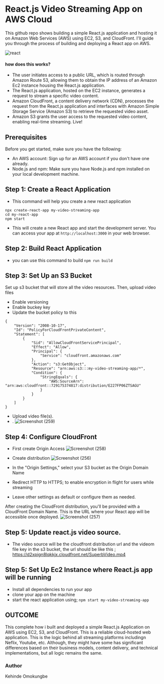 # React.js Video Streaming App on AWS Cloud

This github repo shows building a simple React.js application and hosting it on Amazon Web Services (AWS) using EC2, S3, and CloudFront. I'll guide you through the process of building and deploying a React app on AWS.

![react](https://github.com/OK-CodeClinic/Build_a_Video_Streaming_App_on_AWS_Cloud/assets/100064229/71745397-85af-4f5a-b58f-4a3c5edffe3a)
#### how does this works?
- The user initiates access to a public URL, which is routed through Amazon Route 53, allowing them to obtain the IP address of an Amazon Ec2 instance housing the React.js application.
- The React.js application, hosted on the EC2 instance, generates a request to stream a specific video content.
- Amazon CloudFront, a content delivery network (CDN), processes the request from the React.js application and interfaces with Amazon Simple Storage Service (Amazon S3) to retrieve the requested video asset.
- Amazon S3 grants the user access to the requested video content, enabling real-time streaming. Live!

## Prerequisites
Before you get started, make sure you have the following:
- An AWS account: Sign up for an AWS account if you don't have one already.
- Node.js and npm: Make sure you have Node.js and npm installed on your local development machine.

## Step 1: Create a React Application
- This command will help you create a new react application
```
npx create-react-app my-video-streaming-app
cd my-react-app
npm start

```

- This will create a new React app and start the development server. You can access your app at ```http://localhost:3000``` in your web browser.

## Step 2: Build React Application
- you can use this command to build
 ```npm run build```

## Step 3: Set Up an S3 Bucket
Set up s3 bucket that will store all the video resources. Then, upload video files
- Enable versioning
- Enable buckey key
- Update the bucket policy to this
```
{
    "Version": "2008-10-17",
    "Id": "PolicyForCloudFrontPrivateContent",
    "Statement": [
        {
            "Sid": "AllowCloudFrontServicePrincipal",
            "Effect": "Allow",
            "Principal": {
                "Service": "cloudfront.amazonaws.com"
            },
            "Action": "s3:GetObject",
            "Resource": "arn:aws:s3:::my-video-streaming-app/*",
            "Condition": {
                "StringEquals": {
                    "AWS:SourceArn": "arn:aws:cloudfront::729175374817:distribution/E227FP06ZTSAGU"
                }
            }
        }
    ]
}

```
- Upload video file(s).
- .
![Screenshot (259)](https://github.com/OK-CodeClinic/Build_a_Video_Streaming_App_on_AWS_Cloud/assets/100064229/c05a3fca-86fd-4c22-b46f-d9ca8f436793)



## Step 4: Configure CloudFront
- First create Origin Access
  ![Screenshot (258)](https://github.com/OK-CodeClinic/Build_a_Video_Streaming_App_on_AWS_Cloud/assets/100064229/e4d80e46-bc0e-4c5d-bbf3-af2f202e4982)

- Create distribution
  ![Screenshot (256)](https://github.com/OK-CodeClinic/Build_a_Video_Streaming_App_on_AWS_Cloud/assets/100064229/ad007ebd-e9d6-43f5-9609-a220f67ef691)

- In the "Origin Settings," select your S3 bucket as the Origin Domain Name
- Redirect HTTP to HTTPS;  to enable encryption in flight for users while streaming
- Leave other settings as default or configure them as needed.

After creating the CloudFront distribution, you'll be provided with a CloudFront Domain Name. This is the URL where your React app will be accessible once deployed.
 ![Screenshot (257)](https://github.com/OK-CodeClinic/Build_a_Video_Streaming_App_on_AWS_Cloud/assets/100064229/90307883-faaa-44bc-8ef3-26fd75388624)


## Step 5: Update react.js video source.
- The video source will be the cloudfront distribution url and the videom file key in the s3 bucket, the url should be like this ; https://d2xpign8lqkkjx.cloudfront.net/SuperbVideo.mp4


## Step 5: Set Up Ec2 Instance where React.js app will be running
- Install all dependencies to run your app
- clone your app on the machine
- start the react application using;
 ```npm start my-video-streaming-app```


 ## OUTCOME


This complete how i built and deployed a simple React.js Application on AWS using EC2, S3, and CloudFront. This is a  reliable cloud-hosted web application. This is the logic behind all streaming platforms includingn Neflix, Youtube, etc. Although, they might have some has significant differences based on their business models, content delivery, and technical implementations, but all logic remains the same.

 ### Author
Kehinde Omokungbe
